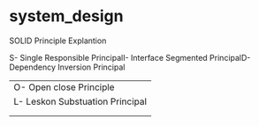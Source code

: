 # system_design

<!-- SOLID PRINCIPAL -->
SOLID Principle Explantion
<table>
    <tr>
    <tb>S- Single Responsible Principal</tb>
    </tr>
    <tr>
    <td>O- Open close Principle </td>
    </tr>
    <tr>
    <td>L- Leskon Substuation Principal</td>
    </tr>
<td><tr>I- Interface Segmented Principal</td>
    </tr>
<td><tr>D- Dependency Inversion Principal</td>
    </tr>
</table>